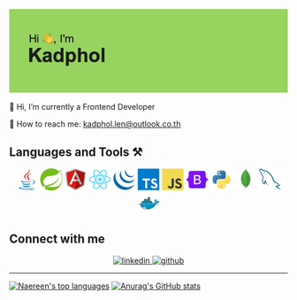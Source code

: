 <img src="https://github.com/Kadphol/Kadphol/blob/main/header.png" alt="Kadphol - software engineer">

👋 Hi, I’m currently a Frontend Developer

:book: How to reach me: kadphol.len@outlook.co.th

## Languages and Tools :hammer_and_pick:

<p align="center">
  <img src="https://github.com/devicons/devicon/blob/master/icons/java/java-original.svg" alt="java" width="40" height="40"/>
  <img src="https://github.com/devicons/devicon/blob/master/icons/spring/spring-original.svg" alt="spring" width="40" height="40"/>
  <img src="https://github.com/devicons/devicon/blob/master/icons/angularjs/angularjs-original.svg" alt="angularjs" width="40" height="40"/>
  <img src="https://github.com/devicons/devicon/blob/master/icons/react/react-original.svg" alt="react" width="40" height="40"/>
  <img src="https://github.com/devicons/devicon/blob/master/icons/jquery/jquery-original.svg" alt="jquery" width="40" height="40"/>
  <img src="https://github.com/devicons/devicon/blob/master/icons/typescript/typescript-original.svg" alt="ts" width="40" height="40"/>
  <img src="https://github.com/devicons/devicon/blob/master/icons/javascript/javascript-original.svg" alt="js" width="40" height="40"/>
  <img src="https://github.com/devicons/devicon/blob/master/icons/bootstrap/bootstrap-original.svg" alt="bootstrap" width="40" height="40"/>
  <img src="https://github.com/devicons/devicon/blob/master/icons/python/python-original.svg" alt="python" width="40" height="40"/>
  <img src="https://github.com/devicons/devicon/blob/master/icons/mongodb/mongodb-original.svg" alt="mongodb" width="40" height="40"/>
  <img src="https://github.com/devicons/devicon/blob/master/icons/mysql/mysql-original.svg" alt="mysql" width="40" height="40"/>
  <img src="https://github.com/devicons/devicon/blob/master/icons/docker/docker-original.svg" alt="docker" width="40" height="40"/>
</p>

## Connect with me

<div align="center">
  <a href="https://www.linkedin.com/in/kadphol" target="blank" >
    <img src="https://img.shields.io/badge/linkedin-%230077B5.svg?style=for-the-badge&logo=linkedin&logoColor=white" alt="linkedin">
  </a>
  <a href="https://github.com/Kadphol" target="blank" >
    <img src="https://img.shields.io/badge/github-%23121011.svg?style=for-the-badge&logo=github&logoColor=white" alt="github" >
  </a>
</div>
  
  
  
  
---

[![Naereen's top languages](https://github-readme-stats.vercel.app/api/top-langs/?username=Kadphol&theme=blue-green)](https://github.com/anuraghazra/github-readme-stats) 
[![Anurag's GitHub stats](https://github-readme-stats.vercel.app/api?username=kadphol&count_private=true&theme=merko&show_icons=true)](https://github.com/anuraghazra/github-readme-stats)
